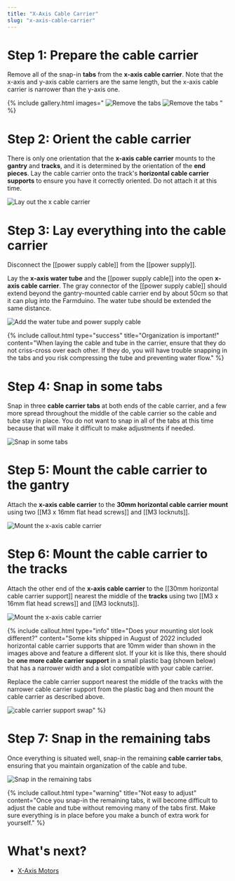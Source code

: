 ```yaml
---
title: "X-Axis Cable Carrier"
slug: "x-axis-cable-carrier"
---
```



# Step 1: Prepare the cable carrier

Remove all of the snap-in **tabs** from the **x-axis cable carrier**. Note that the x-axis and y-axis cable carriers are the same length, but the x-axis cable carrier is narrower than the y-axis one.

{% include gallery.html images="
![Remove the tabs](_images/remove_tabs_1.png)
![Remove the tabs](_images/remove_tabs_2.png)
" %}

# Step 2: Orient the cable carrier

There is only one orientation that the **x-axis cable carrier** mounts to the **gantry** and **tracks**, and it is determined by the orientation of the **end pieces**. Lay the cable carrier onto the track's **horizontal cable carrier supports** to ensure you have it correctly oriented. Do not attach it at this time.

![Lay out the x cable carrier](_images/lay_out_x_cable_carrier.png)

# Step 3: Lay everything into the cable carrier

Disconnect the [[power supply cable]] from the [[power supply]].

Lay the **x-axis water tube** and the [[power supply cable]] into the open **x-axis cable carrier**. The gray connector of the [[power supply cable]] should extend beyond the gantry-mounted cable carrier end by about 50cm so that it can plug into the Farmduino. The water tube should be extended the same distance.

![Add the water tube and power supply cable](_images/add_x_cc_contents.png)

{%
include callout.html
type="success"
title="Organization is important!"
content="When laying the cable and tube in the carrier, ensure that they do not criss-cross over each other. If they do, you will have trouble snapping in the tabs and you risk compressing the tube and preventing water flow."
%}

# Step 4: Snap in some tabs

Snap in three **cable carrier tabs** at both ends of the cable carrier, and a few more spread throughout the middle of the cable carrier so the cable and tube stay in place. You do not want to snap in all of the tabs at this time because that will make it difficult to make adjustments if needed.

![Snap in some tabs](_images/snap_in_some_x_cc_tabs.png)

# Step 5: Mount the cable carrier to the gantry

Attach the **x-axis cable carrier** to the **30mm horizontal cable carrier mount** using two [[M3 x 16mm flat head screws]] and [[M3 locknuts]].

![Mount the x-axis cable carrier](_images/mount_x_cc_1.png)

# Step 6: Mount the cable carrier to the tracks

Attach the other end of the **x-axis cable carrier** to the [[30mm horizontal cable carrier support]] nearest the middle of the **tracks** using two [[M3 x 16mm flat head screws]] and [[M3 locknuts]].

![Mount the x-axis cable carrier](_images/mount_x_cc_3.png)

{%
include callout.html
type="info"
title="Does your mounting slot look different?"
content="Some kits shipped in August of 2022 included horizontal cable carrier supports that are 10mm wider than shown in the images above and feature a different slot. If your kit is like this, there should be **one more cable carrier support** in a small plastic bag (shown below) that has a narrower width and a slot compatible with your cable carrier.

Replace the cable carrier support nearest the middle of the tracks with the narrower cable carrier support from the plastic bag and then mount the cable carrier as described above.

![cable carrier support swap](_images/cc_support_swap.jpg)"
%}

# Step 7: Snap in the remaining tabs

Once everything is situated well, snap-in the remaining **cable carrier tabs**, ensuring that you maintain organization of the cable and tube.

![Snap in the remaining tabs](_images/all_x_cc_tabs.png)

{%
include callout.html
type="warning"
title="Not easy to adjust"
content="Once you snap-in the remaining tabs, it will become difficult to adjust the cable and tube without removing many of the tabs first. Make sure everything is in place before you make a bunch of extra work for yourself."
%}

# What's next?

 * [X-Axis Motors](x-axis-motors.md)
